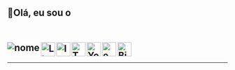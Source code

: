 <h2>👋Olá, eu sou o <h2> <br> 
  <a target="_blank" href="https://www.linkedin.com/in/guilhermebini">
    <img align="left" alt="nome" src="https://ibb.co/kDGFKrC"
<!-- Links [LinkedIn, Intagram, Twitter, Youtube, e + -->
<a target="_blank" href="https://www.linkedin.com/in/guilhermebini">
  <img align="left" alt="LinkdeIN" width="32px" src="https://cdn.jsdelivr.net/npm/simple-icons@v3/icons/linkedin.svg" />
<a target="_blank" href="https://www.instagram.com/guilhermebinii/">
  <img align="left" alt="Instagram" width="32px" src="https://cdn.jsdelivr.net/npm/simple-icons@v3/icons/instagram.svg" />
<a target ="_blank" href="https://twitter.com/GuilhermeBinii">
  <img align="left" alt="Twitter" width="32px" src="https://img.icons8.com/metro/452/twitter.png" />
<a target ="_blank" href="https://www.youtube.com/channel/UCfng6rsJSwMzOE6MsvDTnvg" />
  <img align="left" alt="Youtube" width="32px" src="https://image.flaticon.com/icons/png/512/48/48968.png" />
<a target ="_blank" href="mailto:guilhermebini@outlook.com">
  <img align="left" alt="email" width="32px" src="https://cdn.icon-icons.com/icons2/2131/PNG/512/email_mesasge_envelope_icon_131541.png" />
<a target="_blank" href="https://biolinky.co/guilhermebini">
  <img align="left" alt="Biolinky" width="32px" src="https://img.icons8.com/metro/452/more.png" />
<br>
<hr>

